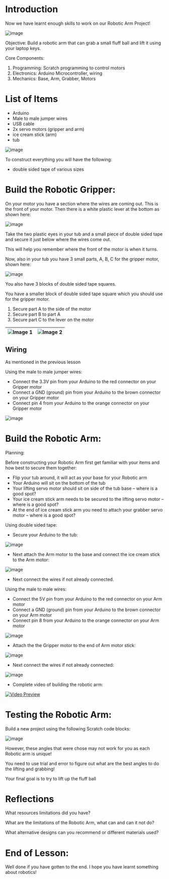 # Introduction

Now we have learnt enough skills to work on our Robotic Arm Project!

![image](https://github.com/user-attachments/assets/df911a56-69f6-41cf-80a9-4dfa7cfcb965)

Objective: Build a robotic arm that can grab a small fluff ball and lift it using your laptop keys. 

Core Components:
1. Programming: Scratch programming to control motors
2. Electronics: Arduino Microcontroller, wiring 
3. Mechanics: Base, Arm, Grabber, Motors


# List of Items

- Arduino
- Male to male jumper wires
- USB cable
- 2x servo motors (gripper and arm)
- ice cream stick (arm)
- tub

![image](https://github.com/user-attachments/assets/6428d41c-62d2-4ac0-bae4-354fd50601c4)

To construct everything you will have the following:
- double sided tape of various sizes

# Build the Robotic Gripper:

On your motor you have a section where the wires are coming out. This is the front of your motor. Then there is a white plastic lever at the bottom as shown here:

![image](https://github.com/user-attachments/assets/343e1999-9523-4562-a7c5-650e87ee5398)

Take the two plastic eyes in your tub and a small piece of double sided tape and secure it just below where the wires come out.

This will help you remember where the front of the motor is when it turns.

Now, also in your tub you have 3 small parts, A, B, C for the gripper motor, shown here:

![image](https://github.com/user-attachments/assets/7c552bf0-c9ec-46f0-adf0-a9d516dda345)

You also have 3 blocks of double sided tape squares. 

You have a smaller block of double sided tape square which you should use for the gripper motor.

1. Secure part A to the side of the motor
2. Secure part B to part A
3. Secure part C to the lever on the motor 

| ![Image 1](https://github.com/user-attachments/assets/34a6cb22-ca5f-4cf2-a36e-cc6b96197652) | ![Image 2](https://github.com/user-attachments/assets/ecc23266-e77d-44fe-a3a5-5014c5760f34) |
|:--------------------------------------------------------------------------------------------:|:--------------------------------------------------------------------------------------------:|

## Wiring

As mentioned in the previous lesson

Using the male to male jumper wires:

- Connect the 3.3V pin from your Arduino to the red connector on your Gripper motor
- Connect a GND (ground) pin from your Arduino to the brown connector on your Gripper motor
- Connect pin 4 from your Arduino to the orange connector on your Gripper motor

![image](https://github.com/user-attachments/assets/f93fd300-51a8-4152-8d2d-11c3ece5983d)


# Build the Robotic Arm:

Planning:

Before constructing your Robotic Arm first get familiar with your items and how best to secure them together: 

- Flip your tub around, it will act as your base for your Robotic arm
- Your Arduino will sit on the bottom of the tub
- Your lifting servo motor should sit on side of the tub base – where is a good spot?
- Your ice cream stick arm needs to be secured to the lifting servo motor – where is a good spot?
- At the end of ice cream stick arm you need to attach your grabber servo motor – where is a good spot?

Using double sided tape:
- Secure your Arduino to the tub:

![image](https://github.com/user-attachments/assets/afa383bd-0c09-4aed-8e0e-479947212a56)

- Next attach the Arm motor to the base and connect the ice cream stick to the Arm motor:

![image](https://github.com/user-attachments/assets/8656d4ea-a63f-4650-abd9-05044f227ef0)

- Next connect the wires if not already connected.

Using the male to male wires:

- Connect the 5V pin from your Arduino to the red connector on your Arm motor
- Connect a GND (ground) pin from your Arduino to the brown connector on your Arm motor
- Connect pin 8 from your Arduino to the orange connector on your Arm motor

![image](https://github.com/user-attachments/assets/19fc3ce1-f29a-4254-b292-1e60d6477148)

- Attach the the Gripper motor to the end of Arm motor stick:

![image](https://github.com/user-attachments/assets/5a23d136-4851-4537-9db1-bd89cb12ce9a)

- Next connect the wires if not already connected:

![image](https://github.com/user-attachments/assets/77c10d96-93b5-43d7-ad8b-c163fa73dd98)

- Complete video of building the robotic arm:

[![Video Preview](https://img.youtube.com/vi/aQG_7-uq-cE/0.jpg)](https://youtu.be/aQG_7-uq-cE)


# Testing the Robotic Arm:

Build a new project using the following Scratch code blocks:

![image](https://github.com/user-attachments/assets/26ab693b-3bc3-4a03-adbc-54809cb2d0ce)

However, these angles that were chose may not work for you as each Robotic arm is unique!

You need to use trial and error to figure out what are the best angles to do the lifting and grabbing!

Your final goal is to try to lift up the fluff ball

# Reflections

What resources limitations did you have?

What are the limitations of the Robotic Arm, what can and can it not do?

What alternative designs can you recommend or different materials used?

# End of Lesson:

Well done if you have gotten to the end. I hope you have learnt something about robotics!
